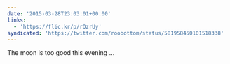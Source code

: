 ```yaml
---
date: '2015-03-28T23:03:01+00:00'
links:
  - 'https://flic.kr/p/rQzrUy'
syndicated: 'https://twitter.com/roobottom/status/581958450101518338'
---
```

The moon is too good this evening … 
